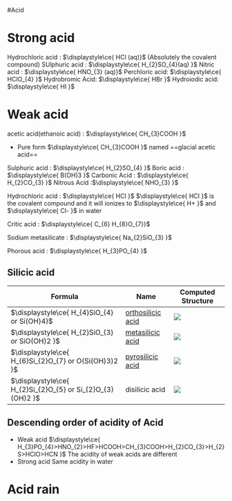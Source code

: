 #Acid
# Strong acid 
Hydrochloric acid : $\displaystyle\ce{ HCl (aq)}$ (Absolutely the covalent compound)
SUlphuric acid : $\displaystyle\ce{ H_{2}SO_{4}(aq) }$
Nitric acid : $\displaystyle\ce{ HNO_{3} (aq)}$
Perchloric acid: $\displaystyle\ce{ HClO_{4} }$
Hydrobromic Acid: $\displaystyle\ce{ HBr }$
Hydroiodic acid: $\displaystyle\ce{ HI }$



# Weak acid

acetic acid(ethanoic acid) : $\displaystyle\ce{ CH_{3}COOH }$ 
- Pure form $\displaystyle\ce{ CH_{3}COOH }$ named ==glacial acetic acid==

Sulphuric acid : $\displaystyle\ce{ H_{2}SO_{4} }$
Boric acid : $\displaystyle\ce{ B(OH)3 }$
Carbonic Acid : $\displaystyle\ce{ H_{2}CO_{3} }$
Nitrous Acid :$\displaystyle\ce{ NHO_{3} }$

Hydrochloric acid : $\displaystyle\ce{ HCl }$ 
$\displaystyle\ce{ HCl }$ is the covalent compound and it will ionizes to $\displaystyle\ce{ H+ }$ and $\displaystyle\ce{ Cl- }$ in water

Critic acid : $\displaystyle\ce{ C_{6} H_{8}O_{7}}$

Sodium metasilicate : $\displaystyle\ce{ Na_{2}SiO_{3} }$


Phorous acid : $\displaystyle\ce{ H_{3}PO_{4} }$

## Silicic acid 
| Formula                                                    | Name                                                                                     | Computed Structure                                                                                                                                                                                      |
| ---------------------------------------------------------- | ---------------------------------------------------------------------------------------- | ------------------------------------------------------------------------------------------------------------------------------------------------------------------------------------------------------- |
| $\displaystyle\ce{ H_{4}SiO_{4}  or Si(OH)4}$              | [orthosilicic acid](https://en.wikipedia.org/wiki/Orthosilicic_acid "Orthosilicic acid") | [![](https://upload.wikimedia.org/wikipedia/commons/thumb/2/23/Orthosilicic-acid-3D-balls.png/120px-Orthosilicic-acid-3D-balls.png)](https://en.wikipedia.org/wiki/File:Orthosilicic-acid-3D-balls.png) |
| $\displaystyle\ce{ H_{2}SiO_{3} or SiO(OH)2 }$             | [metasilicic acid](https://en.wikipedia.org/wiki/Metasilicic_acid "Metasilicic acid")    | [![](https://upload.wikimedia.org/wikipedia/commons/thumb/e/e0/Metasilicic-acid-3D-balls.png/120px-Metasilicic-acid-3D-balls.png)](https://en.wikipedia.org/wiki/File:Metasilicic-acid-3D-balls.png)    |
| $\displaystyle\ce{ H_{6}Si_{2}O_{7} or O(Si(OH)3)2 }$      | [pyrosilicic acid](https://en.wikipedia.org/wiki/Pyrosilicic_acid "Pyrosilicic acid")    | [![](https://upload.wikimedia.org/wikipedia/commons/thumb/0/09/Pyrosilicic-acid-3D-balls.png/120px-Pyrosilicic-acid-3D-balls.png)](https://en.wikipedia.org/wiki/File:Pyrosilicic-acid-3D-balls.png)    |
| $\displaystyle\ce{ H_{2}Si_{2}O_{5} or Si_{2}O_{3}(OH)2 }$ | disilicic acid                                                                           | [![](https://upload.wikimedia.org/wikipedia/commons/thumb/9/98/Disilicic-acid-3D-balls.png/128px-Disilicic-acid-3D-balls.png)](https://en.wikipedia.org/wiki/File:Disilicic-acid-3D-balls.png)          |
## Descending order of acidity of Acid
- Weak acid
$\displaystyle\ce{ H_{3}PO_{4}>HNO_{2}>HF>HCOOH>CH_{3}COOH>H_{2}CO_{3}>H_{2}S>HClO>HCN }$
The acidity of weak acids are different
- Strong acid
Same acidity in water 
# Acid rain
